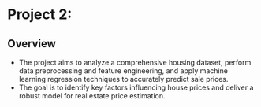 # Project 2: 

## Overview

- The project aims to analyze a comprehensive housing dataset, perform data preprocessing and feature engineering, and apply machine learning regression techniques to accurately predict sale prices. 
- The goal is to identify key factors influencing house prices and deliver a robust model for real estate price estimation.
```